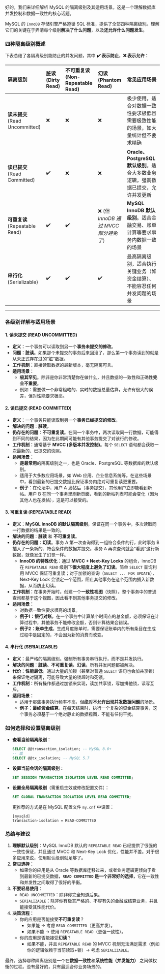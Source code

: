 好的，我们来详细解析 MySQL 的隔离级别及其适用场景。这是一个理解数据库并发控制和数据一致性的核心话题。

MySQL 的 `InnoDB` 存储引擎严格遵循 SQL 标准，提供了全部四种隔离级别。理解它们的关键在于弄清每个级别**解决了什么问题**，以及**还允许什么问题发生**。

### 四种隔离级别概述

下表总结了各隔离级别能防止的并发问题，其中 **✔️ 表示防止**，**❌ 表示允许**：

| 隔离级别 | 脏读 (Dirty Read) | 不可重复读 (Non-Repeatable Read) | 幻读 (Phantom Read) | 常见应用场景 |
| :--- | :--- | :--- | :--- | :--- |
| **读未提交** (Read Uncommitted) | ❌ | ❌ | ❌ | 极少使用，适合对数据一致性要求极低且需要极致性能的场景，如大量统计但不要求精确 |
| **读已提交** (Read Committed) | ✔️ | ❌ | ❌ | **Oracle、PostgreSQL 默认级别**。适合大多数业务逻辑，强调数据已提交，允许并发更新 |
| **可重复读** (Repeatable Read) | ✔️ | ✔️ | ❌ (但 *InnoDB 通过 MVCC 部分避免了*) | **MySQL InnoDB 默认级别**。适合金融交易、账单计算等要求事务内数据一致的场景 |
| **串行化** (Serializable) | ✔️ | ✔️ | ✔️ | 最高隔离级别，适合执行关键业务（如资金结算）、不能容忍任何并发问题的场景 |

---

### 各级别详解与适用场景

#### 1. 读未提交 (READ UNCOMMITTED)

*   **定义**：一个事务可以读取到另一个**事务未提交的修改**。
*   **问题**：**脏读**。如果那个未提交的事务后来回滚了，那么第一个事务读到的就是从未正式存在过的“脏”数据。
*   **工作机制**：直接读取数据的最新版本，毫无隔离可言。
*   **适用场景**：
    *   **极其罕见**。除非是你非常清楚你在做什么，并且数据的一致性和正确性**完全不重要**。
    *   例如：需要做一个非常粗略的、实时的数据总量估算，允许有很大的误差，但对性能要求极高。

#### 2. 读已提交 (READ COMMITTED)

*   **定义**：一个事务只能读取到另一个**事务已经提交的修改**。
*   **解决的问题**：**脏读**。
*   **仍存在的问题**：**不可重复读**。在同一个事务中，两次读取同一行数据，可能得到不同的结果，因为在此期间可能有其他事务提交了对该行的修改。
*   **工作机制**：通常基于 **MVCC (多版本并发控制)**。每个 `SELECT` 语句都会获取一次最新的、已提交的快照。
*   **适用场景**：
    *   **是最常用**的隔离级别之一，也是 Oracle、PostgreSQL 等数据库的默认级别。
    *   适用于大多数应用场景，如 Web 应用、企业信息系统等。在这些场景中，看到最新的已提交数据比保证事务内绝对可重复读更重要。
    *   **例子**：在论坛中，用户 A 发帖后（事务提交），其他用户立即能看到新帖。用户 B 在同一个事务里刷新页面，看到的新帖列表可能会变化（因为其他人也在发帖），这是可以接受的。

#### 3. 可重复读 (REPEATABLE READ)

*   **定义**：**MySQL InnoDB 的默认隔离级别**。保证在同一个事务中，多次读取同一行数据的结果是一致的。
*   **解决的问题**：**脏读** 和 **不可重复读**。
*   **仍存在的问题**：**幻读**。事务 A 第一次查询得到一组符合条件的行，此时事务 B 插入了一条新的、符合条件的数据并提交，事务 A 再次查询就会“看到”这行新数据，就像发生了幻觉一样。
    *   **InnoDB 的特殊优化**：通过 **MVCC + Next-Key Locks** 的组合，InnoDB 在 `REPEATABLE READ` 级别下**很大程度上避免了幻读**。简单 `SELECT` 查询利用 MVCC 保证可重复读；对于加锁的查询（`SELECT ... FOR UPDATE`），Next-Key Lock 会锁定一个范围，阻止其他事务在这个范围内插入新数据，从而防止幻读。
*   **工作机制**：在事务开始时，创建一个**一致性视图**（快照），整个事务中的普通查询都基于这个视图，因此看不到其他事务提交的修改。
*   **适用场景**：
    *   对数据一致性要求很高的场景。
    *   **例子1：银行对账**。在一个事务中计算某个时间点的总金额，必须保证在计算过程中，其他事务不能修改金额，否则计算结果会错误。
    *   **例子2：账单生成**。生成月度账单时，需要保证账单内的所有条目在生成过程中是固定的，不会因为新的消费而改变。

#### 4. 串行化 (SERIALIZABLE)

*   **定义**：最严格的隔离级别。强制所有事务串行执行，而不是并发执行。
*   **解决的问题**：**脏读、不可重复读、幻读**。所有并发问题都被解决。
*   **代价**：**性能最低**。通过大量的加锁（甚至对普通 `SELECT` 语句也会加共享锁）来保证绝对隔离，可能导致大量的锁超时和死锁。
*   **工作机制**：所有操作都通过加锁来实现，读加共享锁，写加排他锁，读写互斥。
*   **适用场景**：
    *   适用于那些事务执行频率不高，但**绝对不允许出现并发数据问题**的场景。
    *   **例子：最终资金结算**。在每天结束时，执行一个复杂的资金结算事务，这个事务必须基于一个绝对静止的数据视图，不能有任何干扰。

### 如何选择和设置隔离级别

*   **查看当前隔离级别**：
    ```sql
    SELECT @@transaction_isolation; -- MySQL 8.0+
    -- 或
    SELECT @@tx_isolation; -- MySQL 5.7
    ```

*   **设置当前会话的隔离级别**：
    ```sql
    SET SESSION TRANSACTION ISOLATION LEVEL READ COMMITTED;
    ```

*   **设置全局隔离级别**（需重启生效或修改配置文件）：
    ```sql
    SET GLOBAL TRANSACTION ISOLATION LEVEL READ COMMITTED;
    ```
    更推荐的方式是在 MySQL 配置文件 `my.cnf` 中设置：
    ```
    [mysqld]
    transaction-isolation = READ-COMMITTED
    ```

### 总结与建议

1.  **理解默认级别**：MySQL InnoDB 默认的 `REPEATABLE READ` 已经提供了很强的一致性保证，并且通过 MVCC 和 Next-Key Lock 优化，性能并不差。对于很多应用来说，使用默认级别就足够了。
2.  **常见选择**：
    *   如果你的应用是从 Oracle 等数据库迁移过来，或者业务逻辑更倾向于看到最新的已提交数据，**`READ COMMITTED` 是一个非常好的选择**，它在一致性和并发性之间取得了很好的平衡。
3.  **不要轻易使用**：
    *   `READ UNCOMMITTED`：除非你完全知道后果。
    *   `SERIALIZABLE`：除非你有极其严格的、不容有失的金融或结算业务，并且能接受其性能代价。
4.  **决策流程**：
    *   你的应用是否能接受**不可重复读**？
        *   如果能 -> 考虑 `READ COMMITTED`（更高并发）。
        *   如果不能 -> 使用 `REPEATABLE READ`（更强一致性）。
    *   你的应用是否能接受**幻读**？
        *   如果不能，并且 `REPEATABLE READ` 的 MVCC 机制无法满足需求（例如你的逻辑依赖于当前读取+锁）-> 考虑 `SERIALIZABLE`。

最终，选择哪种隔离级别是一个在**数据一致性**和**系统性能（并发能力）** 之间做权衡的过程。没有最好的，只有最适合你业务场景的。
